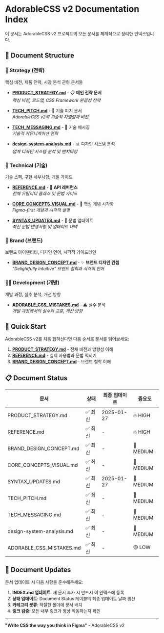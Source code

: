 # AdorableCSS v2 Documentation Index

이 문서는 AdorableCSS v2 프로젝트의 모든 문서를 체계적으로 정리한 인덱스입니다.

## 📁 Document Structure

### 🎯 Strategy (전략)
핵심 비전, 제품 전략, 시장 분석 관련 문서들

- **[PRODUCT_STRATEGY.md](./PRODUCT_STRATEGY.md)** - 📋 **메인 전략 문서**  
  *핵심 비전, 로드맵, CSS Framework 완결성 전략*
  
- **[TECH_PITCH.md](./strategy/TECH_PITCH.md)** - 🎤 기술 피치 문서  
  *AdorableCSS v2의 기술적 차별점과 비전*
  
- **[TECH_MESSAGING.md](./strategy/TECH_MESSAGING.md)** - 💬 기술 메시징  
  *기술적 커뮤니케이션 전략*
  
- **[design-system-analysis.md](./strategy/design-system-analysis.md)** - 📊 디자인 시스템 분석  
  *업계 디자인 시스템 분석 및 벤치마킹*

### 🔧 Technical (기술)
기술 스펙, 구현 세부사항, 개발 가이드

- **[REFERENCE.md](./REFERENCE.md)** - 📖 **API 레퍼런스**  
  *전체 유틸리티 클래스 및 문법 가이드*
  
- **[CORE_CONCEPTS_VISUAL.md](./technical/CORE_CONCEPTS_VISUAL.md)** - 🎨 핵심 개념 시각화  
  *Figma-first 개념과 시각적 설명*
  
- **[SYNTAX_UPDATES.md](./technical/SYNTAX_UPDATES.md)** - 🔄 문법 업데이트  
  *최신 문법 변경사항 및 업데이트 내역*

### 🎨 Brand (브랜드)
브랜드 아이덴티티, 디자인 언어, 시각적 가이드라인

- **[BRAND_DESIGN_CONCEPT.md](./brand/BRAND_DESIGN_CONCEPT.md)** - ✨ **브랜드 디자인 컨셉**  
  *"Delightfully Intuitive" 브랜드 철학과 시각적 언어*

### 👩‍💻 Development (개발)
개발 과정, 실수 분석, 개선 방향

- **[ADORABLE_CSS_MISTAKES.md](./development/ADORABLE_CSS_MISTAKES.md)** - ⚠️ 실수 분석  
  *개발 과정에서의 실수와 교훈, 개선 방향*

## 🚀 Quick Start

AdorableCSS v2를 처음 접하신다면 다음 순서로 문서를 읽어보세요:

1. **[PRODUCT_STRATEGY.md](./PRODUCT_STRATEGY.md)** - 전체 비전과 방향성 이해
2. **[REFERENCE.md](./REFERENCE.md)** - 실제 사용법과 문법 익히기
3. **[BRAND_DESIGN_CONCEPT.md](./brand/BRAND_DESIGN_CONCEPT.md)** - 브랜드 철학 이해

## 📋 Document Status

| 문서 | 상태 | 최종 업데이트 | 중요도 |
|------|------|---------------|--------|
| PRODUCT_STRATEGY.md | ✅ 최신 | 2025-01-27 | 🔥 HIGH |
| REFERENCE.md | ✅ 최신 | - | 🔥 HIGH |
| BRAND_DESIGN_CONCEPT.md | ✅ 최신 | - | 🔶 MEDIUM |
| CORE_CONCEPTS_VISUAL.md | ✅ 최신 | - | 🔶 MEDIUM |
| SYNTAX_UPDATES.md | ✅ 최신 | 2025-01-27 | 🔶 MEDIUM |
| TECH_PITCH.md | ✅ 최신 | - | 🔶 MEDIUM |
| TECH_MESSAGING.md | ✅ 최신 | - | 🔶 MEDIUM |
| design-system-analysis.md | ✅ 최신 | - | 🔶 MEDIUM |
| ADORABLE_CSS_MISTAKES.md | ✅ 최신 | - | 🟡 LOW |

## 🔄 Document Updates

문서 업데이트 시 다음 사항을 준수해주세요:

1. **INDEX.md 업데이트**: 새 문서 추가 시 반드시 이 인덱스에 등록
2. **상태 업데이트**: Document Status 테이블의 최종 업데이트 날짜 갱신
3. **카테고리 분류**: 적절한 폴더에 문서 배치
4. **링크 검증**: 모든 내부 링크가 정상 작동하는지 확인

---

**"Write CSS the way you think in Figma"** - AdorableCSS v2